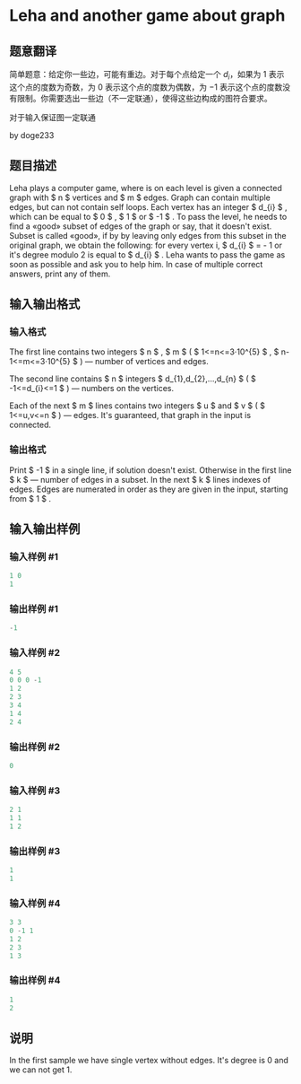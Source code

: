 # Leha and another game about graph

## 题意翻译

简单题意：给定你一些边，可能有重边。对于每个点给定一个 $d_i$，如果为 $1$ 表示这个点的度数为奇数，为 $0$ 表示这个点的度数为偶数，为 $-1$ 表示这个点的度数没有限制。你需要选出一些边（不一定联通），使得这些边构成的图符合要求。

对于输入保证图一定联通

by doge233

## 题目描述

Leha plays a computer game, where is on each level is given a connected graph with $ n $ vertices and $ m $ edges. Graph can contain multiple edges, but can not contain self loops. Each vertex has an integer $ d_{i} $ , which can be equal to $ 0 $ , $ 1 $ or $ -1 $ . To pass the level, he needs to find a «good» subset of edges of the graph or say, that it doesn't exist. Subset is called «good», if by by leaving only edges from this subset in the original graph, we obtain the following: for every vertex i, $ d_{i} $ = - 1 or it's degree modulo 2 is equal to $ d_{i} $ . Leha wants to pass the game as soon as possible and ask you to help him. In case of multiple correct answers, print any of them.

## 输入输出格式

### 输入格式

The first line contains two integers $ n $ , $ m $ ( $ 1<=n<=3·10^{5} $ , $ n-1<=m<=3·10^{5} $ ) — number of vertices and edges.

The second line contains $ n $ integers $ d_{1},d_{2},...,d_{n} $ ( $ -1<=d_{i}<=1 $ ) — numbers on the vertices.

Each of the next $ m $ lines contains two integers $ u $ and $ v $ ( $ 1<=u,v<=n $ ) — edges. It's guaranteed, that graph in the input is connected.

### 输出格式

Print $ -1 $ in a single line, if solution doesn't exist. Otherwise in the first line $ k $ — number of edges in a subset. In the next $ k $ lines indexes of edges. Edges are numerated in order as they are given in the input, starting from $ 1 $ .

## 输入输出样例

### 输入样例 #1

```cpp
1 0
1

```
### 输出样例 #1

```cpp
-1

```
### 输入样例 #2

```cpp
4 5
0 0 0 -1
1 2
2 3
3 4
1 4
2 4

```
### 输出样例 #2

```cpp
0

```
### 输入样例 #3

```cpp
2 1
1 1
1 2

```
### 输出样例 #3

```cpp
1
1

```
### 输入样例 #4

```cpp
3 3
0 -1 1
1 2
2 3
1 3

```
### 输出样例 #4

```cpp
1
2

```
## 说明

In the first sample we have single vertex without edges. It's degree is 0 and we can not get 1.

